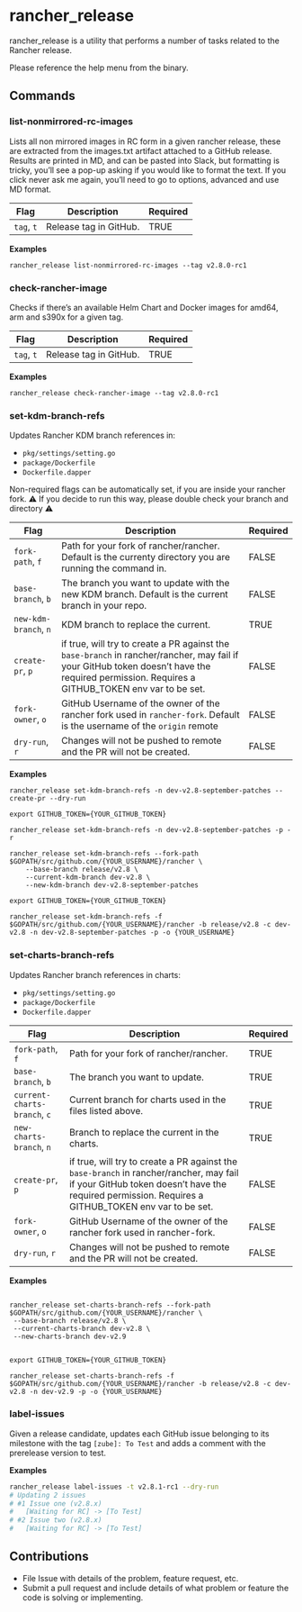 # rancher_release

rancher_release is a utility that performs a number of tasks related to the Rancher release.

Please reference the help menu from the binary.

## Commands

### list-nonmirrored-rc-images

Lists all non mirrored images in RC form in a given rancher release, these are extracted from the images.txt artifact attached to a GitHub release.  
Results are printed in MD, and can be pasted into Slack, but formatting is tricky, you’ll see a pop-up asking if you would like to format the text. If you click never ask me again, you’ll need to go to options, advanced and use MD format.

| **Flag**   | **Description**        | **Required** |
| ---------- | ---------------------- | ------------ |
| `tag`, `t` | Release tag in GitHub. | TRUE         |

**Examples**

```
rancher_release list-nonmirrored-rc-images --tag v2.8.0-rc1
```

### check-rancher-image

Checks if there’s an available Helm Chart and Docker images for amd64, arm and s390x for a given tag.

| **Flag**   | **Description**        | **Required** |
| ---------- | ---------------------- | ------------ |
| `tag`, `t` | Release tag in GitHub. | TRUE         |

**Examples**

```
rancher_release check-rancher-image --tag v2.8.0-rc1
```

### set-kdm-branch-refs

Updates Rancher KDM branch references in:

- `pkg/settings/setting.go`
- `package/Dockerfile`
- `Dockerfile.dapper`

Non-required flags can be automatically set, if you are inside your rancher fork. ⚠️ If you decide to run this way, please double check your branch and directory ⚠️

| **Flag**              | **Description**                                                                                                                                                                               | **Required** |
| --------------------- | --------------------------------------------------------------------------------------------------------------------------------------------------------------------------------------------- | ------------ |
| `fork-path`, `f`      | Path for your fork of rancher/rancher. Default is the currenty directory you are running the command in.                                                                                      | FALSE        |
| `base-branch`, `b`    | The branch you want to update with the new KDM branch. Default is the current branch in your repo.                                                                                            | FALSE        |
| `new-kdm-branch`, `n` | KDM branch to replace the current.                                                                                                                                                            | TRUE         |
| `create-pr`, `p`      | if true, will try to create a PR against the `base-branch` in rancher/rancher, may fail if your GitHub token doesn’t have the required permission. Requires a GITHUB_TOKEN env var to be set. | FALSE        |
| `fork-owner`, `o`     | GitHub Username of the owner of the rancher fork used in `rancher-fork`. Default is the username of the `origin` remote                                                                       | FALSE        |
| `dry-run`, `r`        | Changes will not be pushed to remote and the PR will not be created.                                                                                                                          | FALSE        |

**Examples**

```
rancher_release set-kdm-branch-refs -n dev-v2.8-september-patches --create-pr --dry-run
```

```
export GITHUB_TOKEN={YOUR_GITHUB_TOKEN}

rancher_release set-kdm-branch-refs -n dev-v2.8-september-patches -p -r
```

```
rancher_release set-kdm-branch-refs --fork-path $GOPATH/src/github.com/{YOUR_USERNAME}/rancher \
    --base-branch release/v2.8 \
    --current-kdm-branch dev-v2.8 \
    --new-kdm-branch dev-v2.8-september-patches
```

```
export GITHUB_TOKEN={YOUR_GITHUB_TOKEN}

rancher_release set-kdm-branch-refs -f $GOPATH/src/github.com/{YOUR_USERNAME}/rancher -b release/v2.8 -c dev-v2.8 -n dev-v2.8-september-patches -p -o {YOUR_USERNAME}
```

### set-charts-branch-refs

Updates Rancher branch references in charts:

- `pkg/settings/setting.go`
- `package/Dockerfile`
- `Dockerfile.dapper`

| **Flag**                     | **Description**                                                                                                                                                                               | **Required** |
| ---------------------------- | --------------------------------------------------------------------------------------------------------------------------------------------------------------------------------------------- | ------------ |
| `fork-path`, `f`             | Path for your fork of rancher/rancher.                                                                                                                                                        | TRUE         |
| `base-branch`, `b`           | The branch you want to update.                                                                                                                                                                | TRUE         |
| `current-charts-branch`, `c` | Current branch for charts used in the files listed above.                                                                                                                                     | TRUE         |
| `new-charts-branch`, `n`     | Branch to replace the current in the charts.                                                                                                                                                  | TRUE         |
| `create-pr`, `p`             | if true, will try to create a PR against the `base-branch` in rancher/rancher, may fail if your GitHub token doesn’t have the required permission. Requires a GITHUB_TOKEN env var to be set. | FALSE        |
| `fork-owner`, `o`            | GitHub Username of the owner of the rancher fork used in rancher-fork.                                                                                                                        | FALSE        |
| `dry-run`, `r`               | Changes will not be pushed to remote and the PR will not be created.                                                                                                                          | FALSE        |

**Examples**

```

rancher_release set-charts-branch-refs --fork-path $GOPATH/src/github.com/{YOUR_USERNAME}/rancher \
 --base-branch release/v2.8 \
 --current-charts-branch dev-v2.8 \
 --new-charts-branch dev-v2.9

```

```

export GITHUB_TOKEN={YOUR_GITHUB_TOKEN}

rancher_release set-charts-branch-refs -f $GOPATH/src/github.com/{YOUR_USERNAME}/rancher -b release/v2.8 -c dev-v2.8 -n dev-v2.9 -p -o {YOUR_USERNAME}

```

### label-issues

Given a release candidate, updates each GitHub issue belonging to its milestone with the tag `[zube]: To Test` and adds a comment with the prerelease version to test.

**Examples**

```sh
rancher_release label-issues -t v2.8.1-rc1 --dry-run
# Updating 2 issues
# #1 Issue one (v2.8.x)
#   [Waiting for RC] -> [To Test]
# #2 Issue two (v2.8.x)
#   [Waiting for RC] -> [To Test]
```

## Contributions

- File Issue with details of the problem, feature request, etc.
- Submit a pull request and include details of what problem or feature the code is solving or implementing.

